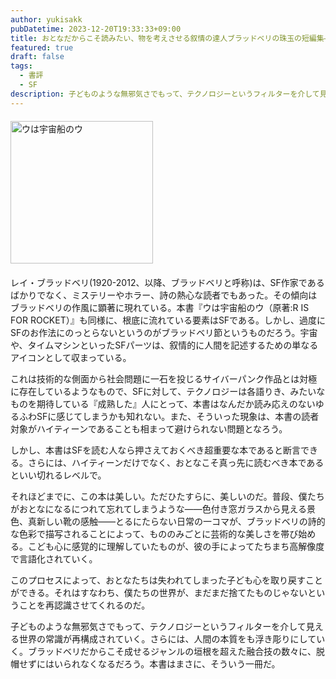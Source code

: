 ```yaml
---
author: yukisakk
pubDatetime: 2023-12-20T19:33:33+09:00
title: おとなだからこそ読みたい、物を考えさせる叙情の達人ブラッドベリの珠玉の短編集——『ウは宇宙船のウ』
featured: true
draft: false
tags:
  - 書評
  - SF
description: 子どものような無邪気さでもって、テクノロジーというフィルターを介して見える世界の常識が再構成されていく。
---
```


<div style="margin: 20px 0">
<a href="https://www.amazon.co.jp/dp/4488612059/ref=nosim?tag=revbooks084-22" class="inline-block" style="margin: 0; padding: 0; border-width: 0;">     
<img src="https://images-na.ssl-images-amazon.com/images/P/4488612059.09.LZZZZZZZ.jpg" alt="ウは宇宙船のウ" style="width: 228px; height: auto; border-radius: 0; margin: 0; padding: 0;"> 
</a>
</div>

レイ・ブラッドベリ(1920-2012、以降、ブラッドベリと呼称)は、SF作家であるばかりでなく、ミステリーやホラー、詩の熱心な読者でもあった。その傾向はブラッドベリの作風に顕著に現れている。本書『ウは宇宙船のウ（原著:R IS FOR ROCKET）』も同様に、根底に流れている要素はSFである。しかし、過度にSFのお作法にのっとらないというのがブラッドベリ節というものだろう。宇宙や、タイムマシンといったSFパーツは、叙情的に人間を記述するための単なるアイコンとして収まっている。

これは技術的な側面から社会問題に一石を投じるサイバーパンク作品とは対極に存在しているようなもので、SFに対して、テクノロジーは各語りき、みたいなものを期待している『成熟した』人にとって、本書はなんだか読み応えのないゆるふわSFに感じてしまうかも知れない。また、そういった現象は、本書の読者対象がハイティーンであることも相まって避けられない問題となろう。

しかし、本書はSFを読む人なら押さえておくべき超重要な本であると断言できる。さらには、ハイティーンだけでなく、おとなこそ真っ先に読むべき本であるといい切れるレベルで。

それほどまでに、この本は美しい。ただひたすらに、美しいのだ。普段、僕たちがおとなになるにつれて忘れてしまうような——色付き窓ガラスから見える景色、真新しい靴の感触——とるにたらない日常の一コマが、ブラッドベリの詩的な色彩で描写されることによって、もののみごとに芸術的な美しさを帯び始める。こども心に感覚的に理解していたものが、彼の手によってたちまち高解像度で言語化されていく。

このプロセスによって、おとなたちは失われてしまった子ども心を取り戻すことができる。それはすなわち、僕たちの世界が、まだまだ捨てたものじゃないということを再認識させてくれるのだ。

子どものような無邪気さでもって、テクノロジーというフィルターを介して見える世界の常識が再構成されていく。さらには、人間の本質をも浮き彫りにしていく。ブラッドベリだからこそ成せるジャンルの垣根を超えた融合技の数々に、脱帽せずにはいられなくなるだろう。本書はまさに、そういう一冊だ。
